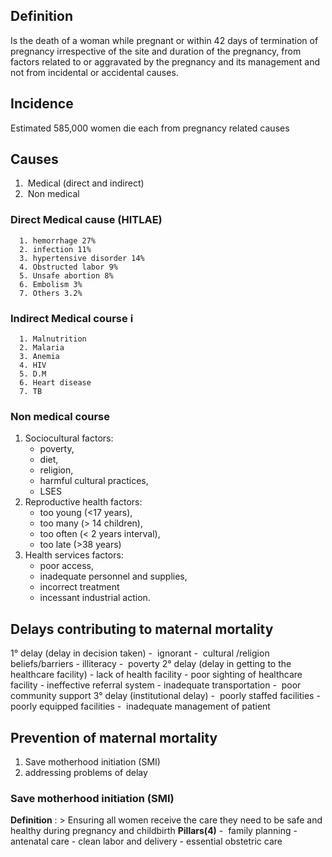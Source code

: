 ## Definition
Is the death of a woman while pregnant or within 42 days of termination of  pregnancy irrespective of the site and duration of the pregnancy, from factors related to or aggravated by the pregnancy and its management and not from incidental or accidental causes. 

## Incidence 
Estimated  585,000 women die each from pregnancy related  causes 

## Causes
1. ‌ Medical (direct and indirect)
2. ‌ Non medical
### Direct Medical cause  (HITLAE)
      1. hemorrhage 27% 
      2. infection 11% 
      3. hypertensive disorder 14% 
      4. Obstructed labor 9% 
      5. Unsafe abortion 8% 
      6. Embolism 3%
      7. Others 3.2%
### Indirect Medical course    i
      1. Malnutrition 
      2. Malaria 
      3. Anemia
      4. HIV
      5. D.M
      6. Heart disease
      7. TB
### Non medical course  
1. Sociocultural factors: 
	- ‌poverty, 
	- ‌diet, 
	- ‌religion, 
	- ‌harmful cultural practices, 
	- ‌LSES
2. Reproductive health factors: 
	- ‌too young (<17 years), 
	- ‌too many (> 14 children), 
	- ‌too often (< 2 years interval), 
	- ‌too late (>38 years)  
3. Health services factors: 
	- ‌poor access, 
	- ‌inadequate personnel and supplies, 
	- ‌incorrect treatment 
	- ‌incessant industrial action.

## Delays contributing to maternal mortality 
 1° delay (delay in decision taken)
	- ‌ ignorant
	- ‌ cultural /religion beliefs/barriers 
	- ‌illiteracy
	- ‌ poverty
2° delay (delay in getting to the healthcare facility) 
	- ‌lack of health facility 
	- ‌poor sighting of healthcare facility 
	- ‌ineffective referral system
	- ‌inadequate transportation 
	- ‌ poor community support
3° delay (institutional delay)
	- ‌ poorly staffed facilities 
	- ‌poorly equipped facilities
	- ‌ inadequate management of patient

## Prevention of maternal mortality 
1. Save motherhood initiation (SMI)
2. addressing problems of delay

### Save motherhood initiation (SMI)
**Definition** : > 
	Ensuring all women receive the care they need to be safe and healthy during pregnancy and childbirth 
**Pillars(4)**
	- ‌ family planning 
	- ‌antenatal care 
	- ‌clean labor and delivery 
	- ‌essential obstetric care
